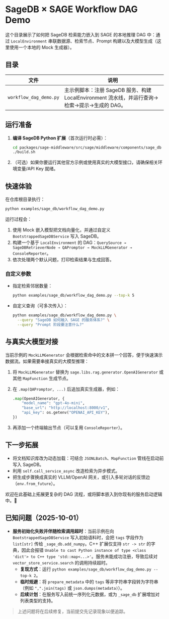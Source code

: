 # SageDB × SAGE Workflow DAG Demo

这个目录展示了如何把 SageDB 检索能力嵌入到 SAGE 的本地推理 DAG 中：通过 `LocalEnvironment` 串联数据源、检索节点、Prompt 构建以及大模型生成（这里使用一个本地的 Mock 生成器）。

## 目录

| 文件 | 说明 |
|------|------|
| `workflow_dag_demo.py` | 主示例脚本：注册 SageDB 服务、构建 LocalEnvironment 流水线，并运行查询→检索→提示→生成的 DAG。|

## 运行准备

1. **编译 SageDB Python 扩展**（首次运行时必需）：

   ```bash
   cd packages/sage-middleware/src/sage/middleware/components/sage_db
   ./build.sh
   ```

2. （可选）如果你要运行其他官方示例或使用真实的大模型接口，请确保相关环境变量/API Key 就绪。

## 快速体验

在仓库根目录执行：

```bash
python examples/sage_db/workflow_dag_demo.py
```

运行过程会：

1. 使用 Mock 嵌入模型把文档向量化，并通过自定义 `BootstrappedSageDBService` 写入 SageDB。
2. 构建一个基于 `LocalEnvironment` 的 DAG：`QuerySource → SageDBRetrieverNode → QAPromptor → MockLLMGenerator → ConsoleReporter`。
3. 依次处理两个默认问题，打印检索结果与生成回答。

### 自定义参数

- 指定检索邻居数量：

  ```bash
  python examples/sage_db/workflow_dag_demo.py --top-k 5
  ```

- 自定义查询（可多次传入）：

  ```bash
  python examples/sage_db/workflow_dag_demo.py \
    --query "SageDB 如何融入 SAGE 的服务体系?" \
    --query "Prompt 阶段要注意什么?"
  ```

## 与真实大模型对接

当前示例的 `MockLLMGenerator` 会根据检索命中的文本拼一个回答，便于快速演示数据流。如果需要串接真实的大模型推理：

1. 将 `MockLLMGenerator` 替换为 `sage.libs.rag.generator.OpenAIGenerator` 或其他 `MapFunction` 生成节点。
2. 在 `.map(QAPromptor, ...)` 后追加真实生成器，例如：

   ```python
   .map(OpenAIGenerator, {
       "model_name": "gpt-4o-mini",
       "base_url": "http://localhost:8000/v1",
       "api_key": os.getenv("OPENAI_API_KEY"),
   })
   ```
3. 再添加一个终端输出节点（可以复用 `ConsoleReporter`）。

## 下一步拓展

- 将文档知识库改为动态加载：可结合 `JSONLBatch`、`MapFunction` 管线在启动前写入 SageDB。
- 利用 `self.call_service_async` 改造检索为异步模式。
- 把生成步骤换成真实的 VLLM/OpenAI 网关，或引入多轮对话的反馈边（`env.from_future`）。

欢迎在此基础上拓展更复杂的 DAG 流程，或将脚本嵌入到你现有的服务启动逻辑中。🙂

## 已知问题（2025-10-01）

- **服务初始化失败并伴随检索调用超时**：当前示例在向 `BootstrappedSageDBService` 写入初始语料时，会把 `tags` 字段作为 `list[str]` 传给 `_sage_db.add_numpy`。C++ 扩展仅支持 `str -> str` 的字典，因此会报错 `Unable to cast Python instance of type <class 'dict'> to C++ type 'std::map<...>'`。服务未能成功注册，导致后续对 `vector_store_service.search` 的调用持续超时。
  - **复现方式**：运行 `python examples/sage_db/workflow_dag_demo.py --top-k 2`。
  - **临时规避**：将 `prepare_metadata` 中的 `tags` 等非字符串字段转为字符串（例如 `",".join(tags)` 或 `json.dumps(metadata)`）。
  - **后续计划**：在服务写入前统一序列化元数据，或为 `_sage_db` 扩展增加对列表类型的支持。

> 上述问题将在后续修复，当前提交先记录现象以便追踪。

